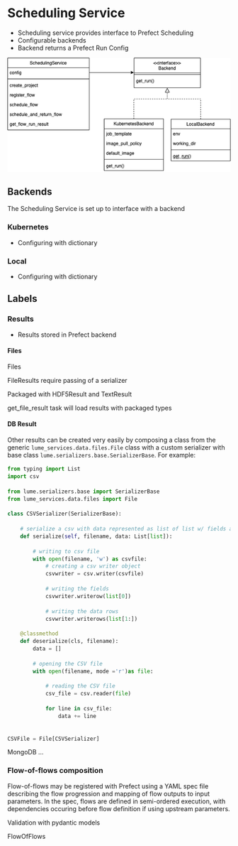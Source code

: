 # Scheduling Service

* Scheduling service provides interface to Prefect Scheduling
* Configurable backends
* Backend returns a Prefect Run Config

![Screenshot](files/services/scheduling_service.drawio.png)

## Backends

The Scheduling Service is set up to interface with a backend

### Kubernetes

* Configuring with dictionary

### Local

* Configuring with dictionary



## Labels



### Results


- Results stored in Prefect backend


#### Files


Files

FileResults require passing of a serializer

Packaged with HDF5Result and TextResult

get_file_result task will load results with packaged types


#### DB Result




Other results can be created very easily by composing a class from the generic `lume_services.data.files.File` class with a custom serializer with base class `lume.serializers.base.SerializerBase`. For example:

```python
from typing import List
import csv

from lume.serializers.base import SerializerBase
from lume_services.data.files import File

class CSVSerializer(SerializerBase):

    # serialize a csv with data represented as list of list w/ fields as first element
    def serialize(self, filename, data: List[list]):

        # writing to csv file
        with open(filename, 'w') as csvfile:
            # creating a csv writer object
            csvwriter = csv.writer(csvfile)

            # writing the fields
            csvwriter.writerow(list[0])

            # writing the data rows
            csvwriter.writerows(list[1:])

    @classmethod
    def deserialize(cls, filename):
        data = []

        # opening the CSV file
        with open(filename, mode ='r')as file:

            # reading the CSV file
            csv_file = csv.reader(file)

            for line in csv_file:
                data += line


CSVFile = File[CSVSerializer]
```



MongoDB ...





### Flow-of-flows composition

Flow-of-flows may be registered with Prefect using a YAML spec file describing the flow progression and mapping of flow outputs to input parameters. In the spec, flows are defined in semi-ordered execution, with dependencies occuring before flow definition if using upstream parameters.


Validation with pydantic models

FlowOfFlows
```

```
